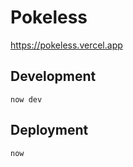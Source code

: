 # Pokeless

https://pokeless.vercel.app

## Development

```
now dev
```

## Deployment

```
now
```
